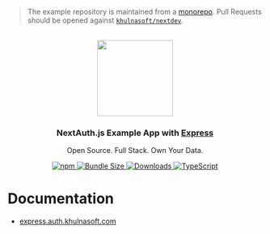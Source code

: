 > The example repository is maintained from a [monorepo](https://github.com/khulnasoft/nextdev/tree/main/apps/examples/express). Pull Requests should be opened against [`khulnasoft/nextdev`](https://github.com/khulnasoft/nextdev).

<p align="center">
   <br/>
   <a href="https://auth.khulnasoft.com" target="_blank"><img width="150px" src="https://auth.khulnasoft.com/img/logo-sm.png" /></a>
   <h3 align="center">NextAuth.js Example App with <a href="https://expressjs.com">Express</a></h3>
   <p align="center">
   Open Source. Full Stack. Own Your Data.
   </p>
   <p align="center" style="align: center;">
      <a href="https://npm.im/@nextauth.js/express">
        <img alt="npm" src="https://img.shields.io/npm/v/@nextauth.js/express?color=green&label=@nextauth.js/express&style=flat-square">
      </a>
      <a href="https://bundlephobia.com/result?p=@nextauth.js/express">
        <img src="https://img.shields.io/bundlephobia/minzip/@nextauth.js/express?label=size&style=flat-square" alt="Bundle Size"/>
      </a>
      <a href="https://www.npmtrends.com/@nextauth.js/express">
        <img src="https://img.shields.io/npm/dm/@nextauth.js/express?label=%20downloads&style=flat-square" alt="Downloads" />
      </a>
      <a href="https://npm.im/next-auth">
        <img src="https://img.shields.io/badge/TypeScript-blue?style=flat-square" alt="TypeScript" />
      </a>
   </p>
</p>

# Documentation

- [express.auth.khulnasoft.com](https://express.auth.khulnasoft.com)
